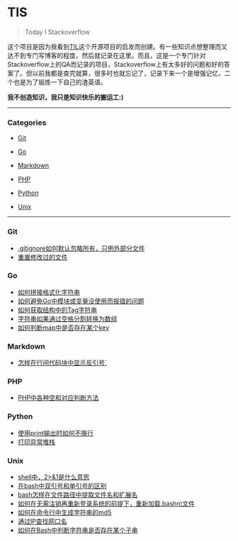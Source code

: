 # TIS

> Today I Stackoverflow

这个项目是因为我看到[TIL](<https://github.com/jbranchaud/til>)这个开源项目的启发而创建。有一些知识点想整理而又达不到专门写博客的程度，然后就记录在这里。而且，这是一个专门针对Stackoverflow上的QA而记录的项目，Stackoverflow上有太多好的问题和好的答案了。但以前我都是查完就算，很多时也就忘记了，记录下来一个是增强记忆，二个也是为了锻炼一下自己的渣英语。  

**我不创造知识，我只是知识快乐的搬运工:)**

---

### Categories

* [Git](#Git)

* [Go](#Go)

* [Markdown](#Markdown)

* [PHP](#PHP)

* [Python](#Python)

* [Unix](#Unix)

  

---

### Git

- [.gitignore如何默认忽略所有，只例外部分文件](git/make-gitignore-ignore-everything-except-a-few-files.md)
- [重置修改过的文件](git/hard-reset-file.md)

### Go

- [如何拼接格式化字符串](go/format-a-go-string-without-printing.md)
- [如何避免Go中模块或变量没使用而报错的问题](go/how-to-avoid-annoying-error-declared-and-not-used.md)
- [如何获取结构中的Tag字符串](go/golang-reflection-get-tag-from-struct-field.md)
- [字符串如果通过空格分割转换为数组](go/split-a-string-on-whitespace-in-go.md)
- [如何判断map中是否存在某个key](go/how-to-check-if-a-map-contains-a-key-in-go.md)

### Markdown

- [怎样在行间代码块中显示反引号`](markdown/how-do-i-escape-a-backticks-within-in-line-code-in-markdown.md)

### PHP

- [PHP中各种空和对应判断方法](php/php-is-null-or-empty.md)

### Python

- [使用print输出时如何不换行](/python/how-to-print-without-newline-or-space.md)
- [打印异常堆栈](/python/how-to-print-the-full-traceback-without-halting-the-program.md)

### Unix

- [shell中，2>&1是什么意思](unix/in-shell-what-does-21-mean.md)
- [在bash中双引号和单引号的区别](unix/difference-between-single-and-double-quotes-in-bash.md)
- [bash怎样在文件路径中提取文件名和扩展名](unix/extract-filename-and-extension-in-bash.md)
- [如何在无需注销再重新登录系统的前提下，重新加载.bashrc文件](unix/how-do-i-reload-bashrc-without-logging-out-and-back-in.md)
- [如何在命令行中生成字符串的md5](unix/bash-generate-md5-hash-of-string-with-special-characters.md)
- [通过IP查找网口名](unix/find-network-interface-by-ip-address-linux-bash.md)
- [如何在Bash中判断字符串是否存在某个子串](unix/how-to-check-if-a-string-contains-a-substring-in-bash.md)

